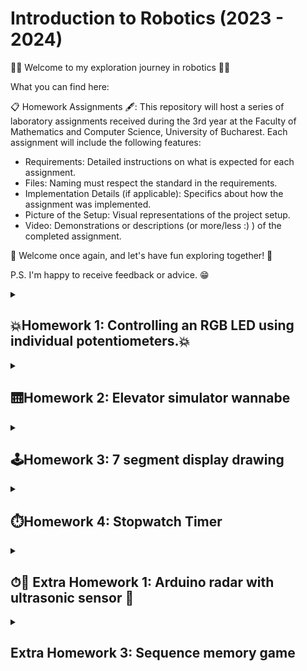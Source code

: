 # Introduction to Robotics (2023 - 2024)

🤖🥁 Welcome to my exploration journey in robotics 🥁🤖

What you can find here:

📋 Homework Assignments 🖋: This repository will host a series of laboratory assignments received during the 3rd year at the Faculty of Mathematics and Computer Science, University of Bucharest. Each assignment will include the following features:

* Requirements: Detailed instructions on what is expected for each assignment.
* Files: Naming must respect the standard in the requirements.
* Implementation Details (if applicable): Specifics about how the assignment was implemented.
* Picture of the Setup: Visual representations of the project setup.
* Video: Demonstrations or descriptions (or more/less :) ) of the completed assignment.

🥳 Welcome once again, and let's have fun exploring together! 🥳

P.S. I'm happy to receive feedback or advice. 😁
<details>
  <summary><h2> 💥Homework 1: Controlling an RGB LED using individual potentiometers.💥</h2></summary>
  <strong>Technical Task:</strong> Use a separate potentiometer for controlling each color of the RGB LED:Red, Green, and Blue. This control must leverage digital electronics. Specifically, you need to read the potentiometer’s value with Arduino and then write a mapped value to the LED pins.  <br><br/>
  
  <strong>Components:</strong>
  * RGB LED (At least 1)
  * Potentiometers (At least 3)
  * Resistors and wires as needed <br><br/>

  <strong>Setup Picture:</strong>
 ![Homework_1](https://github.com/CilteaIoana/IntroductionToRobotics/assets/115061960/e3c95c93-4003-4204-866c-65283cf11b56)

  <strong>Task Showcase:</strong>
  https://www.youtube.com/watch?v=9MZqbJrcT3w&ab_channel=IoanaC.

</details>


<details>

<summary><h2>🛗Homework 2: Elevator simulator wannabe </h2></summary>
  <strong>Technical Task:</strong> 
 Design a control system that simulates a 3-floor elevator using the Arduino platform. Here are the specific requirements:<br><br/>
-> LED Indicators: Each of the 3 LEDs should represent one of the 3 floors. The LED corresponding to the current floor should light up. Additionally, another LED should represent the elevator’s operational state. It should blink when the elevator is moving and remain static when stationary.<br><br/>
-> Buttons: Implement 3 buttons that represent the call buttons from the 3 floors. When pressed, the elevator should simulate movement towards the floor after a short interval (2-3 seconds).
-> State Change & Timers: If the elevator is already at the desired floor, pressing the button for that floor should have no effect. Otherwise, after a button press, the elevator should ”wait for the doors to close” and then
”move” to the corresponding floor. If the elevator is in movement, it should either do nothing or it should stack its decision (get to the first programmed floor, open the doors, wait, close them and then go to the next desired floor).<br><br/>
-> Debounce: Remember to implement debounce for the buttons to avoid
unintentional repeated button presses.. <br><br/>

  
  <strong>Components:</strong>
* LEDs (At least 4: 3 for the floors and 1 for the elevator’s operational state)
* Buttons (At least 3 for floor calls)
* Resistors and wires as needed

  <strong>Setup Picture:</strong>
![Homework_2](https://github.com/CilteaIoana/IntroductionToRobotics/assets/115061960/a7c8601c-b7da-43ee-97cd-8969e4bdb5f2)


  <strong>Task Showcase:</strong>
  https://www.youtube.com/watch?v=TYBvZ8O9zY4&ab_channel=IoanaC.
  </details>


  <details>

<summary><h2>🕹️Homework 3: 7 segment display drawing </h2></summary>
  <strong>Summary:</strong> 
 The task involves using a joystick to control the position of a segment and "draw" on a display. The segment's movement should be natural, meaning it can only jump to neighboring positions without passing through obstacles.  <br><br/>
 The initial position must be on the decimal point (DP), and the current position blinks continuously. Using the joystick allows you to move to neighboring positions, and short pressing the button toggles the segment's state from ON to OFF or vice versa.  <br><br/>
 Long pressing the button resets the entire display by turning off all segments and moving the current position back to the decimal point. <br><br/>
  
  <strong>Components:</strong>
* 1 7-segment display
* 1 joystick
* resistors and wires (per logic)

  <strong>Setup Picture:</strong>
![Homework_3](https://github.com/CilteaIoana/IntroductionToRobotics/assets/115061960/b227829b-e34c-44ac-89c1-94128d204988)


  <strong>Task Showcase:</strong>
 https://www.youtube.com/shorts/QK71D3ZvcvM
  </details>

  <details>

<summary><h2>⏱️Homework 4: Stopwatch Timer </h2></summary>
  <strong>Summary:</strong> 
 The project involves creating a stopwatch timer using a 4-digit 7-segment display and three buttons.
 The timer counts in tenths of a second and includes a lap-saving feature akin to basic phone stopwatch functions. <br><br/>

The initial display value is "000.0," and the buttons have specific functions:

Button 1: Starts or pauses the timer.<br><br/>
Button 2: Resets (if in pause mode) and resets saved laps (if in lap viewing mode).<br><br/>
Button 3: Saves laps (if in counting mode) and cycles through the last four saved laps.<br><br/>

<strong>The workflow includes:</strong> 

The display shows "000.0." Pressing the Start button initiates the timer.
During the timer, pressing the lap button saves the timer's value in memory (up to 4 laps). The 5th press overrides the 1st saved lap. Resetting during the timer or pressing pause has specific outcomes.
In Pause Mode, the lap button is inactive. Pressing reset sets the display to "000.0."
After a reset, pressing the lap button cycles through saved laps. Continuous pressing cycles through laps continuously. Resetting in this state clears all flags and sets the timer to "000.0."

<strong>Key considerations:</strong> 

-> Ensure a dot separates seconds from tenths of a second.
-> Display all digits; for instance, "20.4" seconds should display as "020.4." <br><br/>
  
  <strong>Components:</strong>
* 1 4-digit 7-segment display
* 3 buttons
* resistors and wires (per logic)
  
  <strong>Setup Picture:</strong>
![Homework_4](https://github.com/CilteaIoana/IntroductionToRobotics/assets/115061960/7ba225b7-830e-419f-b632-7a69d0e67c46)



  <strong>Task Showcase:</strong>
  https://www.youtube.com/watch?v=QGhUVrdu3Q8&ab_channel=IoanaC.
  </details>

  <details>
<summary><h2>⏱🌟 Extra Homework 1: Arduino radar with ultrasonic sensor 🌟</h2></summary>
<strong>Summary:</strong> 📜 <br><br/>
This project transforms our Arduino into a functioning radar system 📡.
Using an ultrasonic sensor attached to a servo motor, it scans the surroundings to
detect objects. The Arduino script efficiently controls the motor, sweeping it
across an arc 🔄 and using the ultrasonic sensor to gauge distances 📏.
These measurements are then communicated to a Processing application.
<br><br/>
The Processing script brings the data to life on the screen 🖥️, depicting a radar interface.
It visualizes the detected objects based on their distance and angle relative to the sensor.
This real-time display mimics a traditional radar screen, updating continuously as the Arduino feeds it new data 🔄.<br><br/>

<strong>Components:</strong> 🛠️

* SG90 Micro-servo motor
* Arduino Uno 🧠
* Breadboard
* Ultrasonic Sensor - HC-SR04 (Generic) 📏
* Wires (per logic) 🔌

<strong>Apps and platforms:</strong> 💻
* Arduino IDE
* Processing
  
<strong>Setup Picture:</strong> 📷<br><br/>
  <img src="https://github.com/CilteaIoana/IntroductionToRobotics/assets/115061960/b199e813-a583-49d2-9537-5f612b713c95" width="350" alt="Radar2">
  <img src="https://github.com/CilteaIoana/IntroductionToRobotics/assets/115061960/ab029731-e67f-497e-a5de-6bee587f1461" width="350" alt="Radar1"><br><br/>


 <strong>Task Showcase:</strong> 🎥

https://www.youtube.com/watch?v=kTMWoeHirrA&ab_channel=IoanaC.

  </details>
  
  
  <details>
<summary><h2> Extra Homework 3: Sequence memory game </h2></summary>
<strong>Summary:</strong> 📜 <br><br/>
This Arduino project is for a memory game involving LEDs and sounds. Players must replicate an increasing sequence shown 
    by illuminated LEDs and accompanied by distinct tones, triggered by pressing corresponding buttons. 
    The game progressively becomes more challenging with each level. If a player makes a mistake, the game emits 
    an error sound, lights up a red LED, and resets. Success in following the sequence correctly leads to 
    the next level, a success tone, and a brief green LED flash. The project aims to create an interactive and 
    entertaining memory challenge using simple electronic components.
    
<strong>Components:</strong> 🛠️
* 4 leds
* 1 led RGB
* 4 buttons
* 1 buzzer
* resistors and wires (per logic) 🔌
* Arduino Uno 🧠
* Breadboard
  
<strong>Setup Picture:</strong> 📷<br><br/>
  <img src="https://github.com/CilteaIoana/IntroductionToRobotics/assets/115061960/8c6c2dd4-b92c-4dc0-ae16-994bc572b51a" width="350" alt="SequenceMemoryGame1">
  <img src="https://github.com/CilteaIoana/IntroductionToRobotics/assets/115061960/ae724443-2e00-4d68-8a74-7744e5df14da" width="350" alt="SequenceMemoryGame2"><br><br/>


 <strong>Task Showcase:</strong> 🎥

https://www.youtube.com/watch?v=g-nc0rn7rrA&ab_channel=IoanaC.
  </details>
